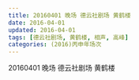```yaml
---
title: 20160401 晚场 德云社剧场 黄鹤楼
date: 2016-04-01
updated: 2016-04-01
tags: [德云社剧场, 黄鹤楼, 相声, 高峰] 
categories: (2016)丙申年场次 
---
```

20160401 晚场 德云社剧场 黄鹤楼
